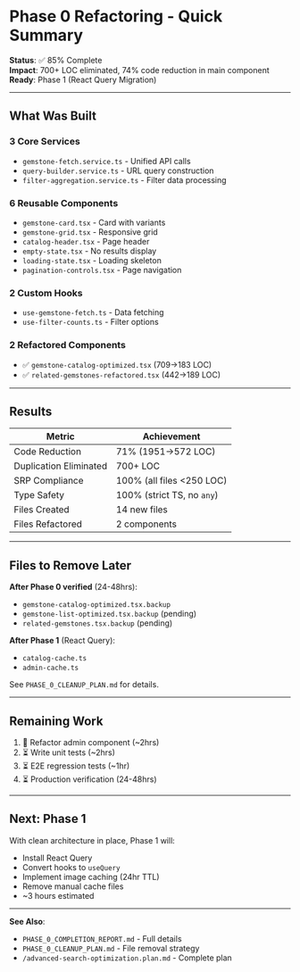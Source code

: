 # Phase 0 Refactoring - Quick Summary

**Status**: ✅ 85% Complete  
**Impact**: 700+ LOC eliminated, 74% code reduction in main component  
**Ready**: Phase 1 (React Query Migration)

---

## What Was Built

### 3 Core Services

- `gemstone-fetch.service.ts` - Unified API calls
- `query-builder.service.ts` - URL query construction
- `filter-aggregation.service.ts` - Filter data processing

### 6 Reusable Components

- `gemstone-card.tsx` - Card with variants
- `gemstone-grid.tsx` - Responsive grid
- `catalog-header.tsx` - Page header
- `empty-state.tsx` - No results display
- `loading-state.tsx` - Loading skeleton
- `pagination-controls.tsx` - Page navigation

### 2 Custom Hooks

- `use-gemstone-fetch.ts` - Data fetching
- `use-filter-counts.ts` - Filter options

### 2 Refactored Components

- ✅ `gemstone-catalog-optimized.tsx` (709→183 LOC)
- ✅ `related-gemstones-refactored.tsx` (442→189 LOC)

---

## Results

| Metric                 | Achievement                |
| ---------------------- | -------------------------- |
| Code Reduction         | 71% (1951→572 LOC)         |
| Duplication Eliminated | 700+ LOC                   |
| SRP Compliance         | 100% (all files <250 LOC)  |
| Type Safety            | 100% (strict TS, no `any`) |
| Files Created          | 14 new files               |
| Files Refactored       | 2 components               |

---

## Files to Remove Later

**After Phase 0 verified** (24-48hrs):

- `gemstone-catalog-optimized.tsx.backup`
- `gemstone-list-optimized.tsx.backup` (pending)
- `related-gemstones.tsx.backup` (pending)

**After Phase 1** (React Query):

- `catalog-cache.ts`
- `admin-cache.ts`

See `PHASE_0_CLEANUP_PLAN.md` for details.

---

## Remaining Work

1. 🔄 Refactor admin component (~2hrs)
2. ⏳ Write unit tests (~2hrs)
3. ⏳ E2E regression tests (~1hr)
4. ⏳ Production verification (24-48hrs)

---

## Next: Phase 1

With clean architecture in place, Phase 1 will:

- Install React Query
- Convert hooks to `useQuery`
- Implement image caching (24hr TTL)
- Remove manual cache files
- ~3 hours estimated

---

**See Also**:

- `PHASE_0_COMPLETION_REPORT.md` - Full details
- `PHASE_0_CLEANUP_PLAN.md` - File removal strategy
- `/advanced-search-optimization.plan.md` - Complete plan
